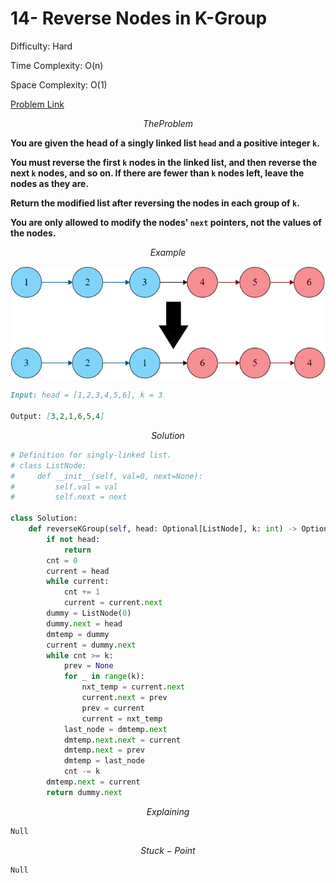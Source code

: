 # 14- Reverse Nodes in K-Group

Difficulty: Hard

Time Complexity: O(n)

Space Complexity: O(1)

[Problem Link](https://neetcode.io/problems/reverse-nodes-in-k-group?list=neetcode250)

$$
The Problem
$$

**You are given the head of a singly linked list `head` and a positive integer `k`.**

**You must reverse the first `k` nodes in the linked list, and then reverse the next `k` nodes, and so on. If there are fewer than `k` nodes left, leave the nodes as they are.**

**Return the modified list after reversing the nodes in each group of `k`.**

**You are only allowed to modify the nodes' `next` pointers, not the values of the nodes.**

$$
Example
$$

![](image/image7.png)

```markdown
Input: head = [1,2,3,4,5,6], k = 3

Output: [3,2,1,6,5,4]
```

$$
Solution
$$

```python
# Definition for singly-linked list.
# class ListNode:
#     def __init__(self, val=0, next=None):
#         self.val = val
#         self.next = next

class Solution:
    def reverseKGroup(self, head: Optional[ListNode], k: int) -> Optional[ListNode]:
        if not head:
            return
        cnt = 0
        current = head
        while current:
            cnt += 1
            current = current.next
        dummy = ListNode(0)
        dummy.next = head
        dmtemp = dummy
        current = dummy.next
        while cnt >= k:
            prev = None
            for _ in range(k):
                nxt_temp = current.next
                current.next = prev
                prev = current
                current = nxt_temp
            last_node = dmtemp.next
            dmtemp.next.next = current
            dmtemp.next = prev
            dmtemp = last_node
            cnt -= k
        dmtemp.next = current
        return dummy.next
```

$$
Explaining
$$

```markdown
Null
```

$$
Stuck-Point
$$

```markdown
Null
```